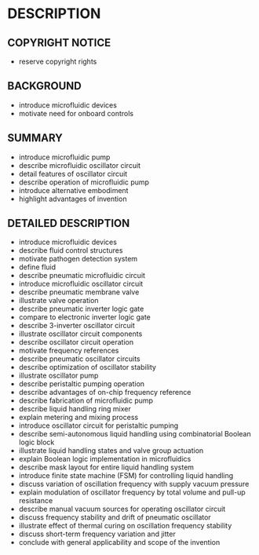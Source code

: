 # DESCRIPTION

## COPYRIGHT NOTICE

- reserve copyright rights

## BACKGROUND

- introduce microfluidic devices
- motivate need for onboard controls

## SUMMARY

- introduce microfluidic pump
- describe microfluidic oscillator circuit
- detail features of oscillator circuit
- describe operation of microfluidic pump
- introduce alternative embodiment
- highlight advantages of invention

## DETAILED DESCRIPTION

- introduce microfluidic devices
- describe fluid control structures
- motivate pathogen detection system
- define fluid
- describe pneumatic microfluidic circuit
- introduce microfluidic oscillator circuit
- describe pneumatic membrane valve
- illustrate valve operation
- describe pneumatic inverter logic gate
- compare to electronic inverter logic gate
- describe 3-inverter oscillator circuit
- illustrate oscillator circuit components
- describe oscillator circuit operation
- motivate frequency references
- describe pneumatic oscillator circuits
- describe optimization of oscillator stability
- illustrate oscillator pump
- describe peristaltic pumping operation
- describe advantages of on-chip frequency reference
- describe fabrication of microfluidic pump
- describe liquid handling ring mixer
- explain metering and mixing process
- introduce oscillator circuit for peristaltic pumping
- describe semi-autonomous liquid handling using combinatorial Boolean logic block
- illustrate liquid handling states and valve group actuation
- explain Boolean logic implementation in microfluidics
- describe mask layout for entire liquid handling system
- introduce finite state machine (FSM) for controlling liquid handling
- discuss variation of oscillation frequency with supply vacuum pressure
- explain modulation of oscillator frequency by total volume and pull-up resistance
- describe manual vacuum sources for operating oscillator circuit
- discuss frequency stability and drift of pneumatic oscillator
- illustrate effect of thermal curing on oscillation frequency stability
- discuss short-term frequency variation and jitter
- conclude with general applicability and scope of the invention

